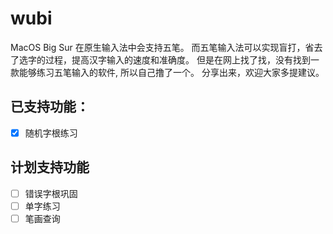 # wubi
MacOS Big Sur 在原生输入法中会支持五笔。
而五笔输入法可以实现盲打，省去了选字的过程，提高汉字输入的速度和准确度。
但是在网上找了找，没有找到一款能够练习五笔输入的软件, 所以自己撸了一个。
分享出来，欢迎大家多提建议。

## 已支持功能：
- [x] 随机字根练习

## 计划支持功能
- [ ] 错误字根巩固
- [ ] 单字练习
- [ ] 笔画查询

